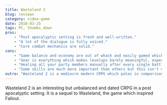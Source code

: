 ```yaml
---
title: Wasteland 2
blog: reviews
category: video-game
date: 2018-03-25
tags: PC, thumbs_down
pros:
    - "Post apocalyptic setting is fresh and well-written."
    - "A lot of the dialogue is fully voiced."
    - "Core combat mechanics are solid."
cons:
    - "Game balance and economy are out of whack and easily gamed which detracts heavily from the experience."
    - "Gear is everything which makes levelups barely meaningful, especially as you progress through the game."
    - "Healing all your party members manually after every single battle is very tedious."
    - "Some skills are much more important than others but this isn't made obvious to the player thus allowing a player to easily make bad characters."
outro: "Wasteland 2 is a mediocre modern CRPG which pales in comparison to other more recent throwback CRPGs like Pillars of Eternity, Tyranny and Divinity: Original Sin and so if you're looking to play one of these kinds of games I'd suggest you look at those. If you're a big fan of CRPGs and the post apocalyptic setting then I'd suggest you try it out but don't expect to come away from the experience fully satisfied."
---
```

Wasteland 2 is an interesting but unbalanced and dated CRPG in a post apocalyptic setting. It is a sequel to Wasteland, the game which inspired Fallout.
